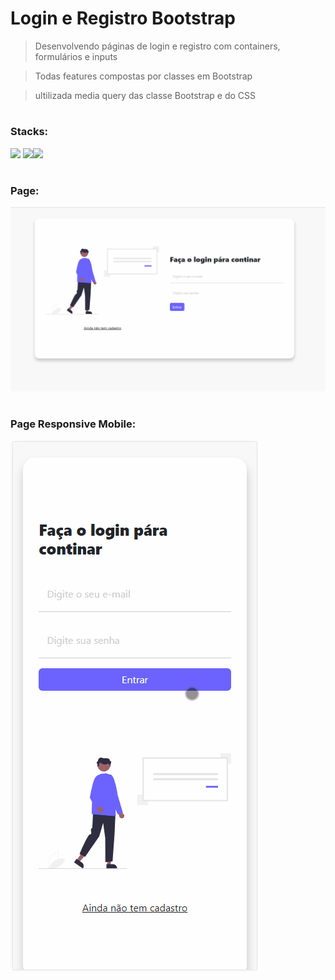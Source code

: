 # Login e Registro Bootstrap

> Desenvolvendo páginas de login e registro com containers, formulários e inputs

> Todas features compostas por classes em Bootstrap

> ultilizada media query das classe Bootstrap e do CSS

#

### Stacks:

<img src="https://cdn.jsdelivr.net/gh/devicons/devicon/icons/html5/html5-original.svg" width=50/>
<img src="https://cdn.jsdelivr.net/gh/devicons/devicon/icons/bootstrap/bootstrap-original-wordmark.svg" width=50/><img src="https://cdn.jsdelivr.net/gh/devicons/devicon/icons/css3/css3-original-wordmark.svg" width=60/>

#

### Page:

![page](assets/images/pageloginbootstrap.gif)

#

### Page Responsive Mobile:

![page-responsive](assets/images/responsivepageloginbootstrap.gif)
